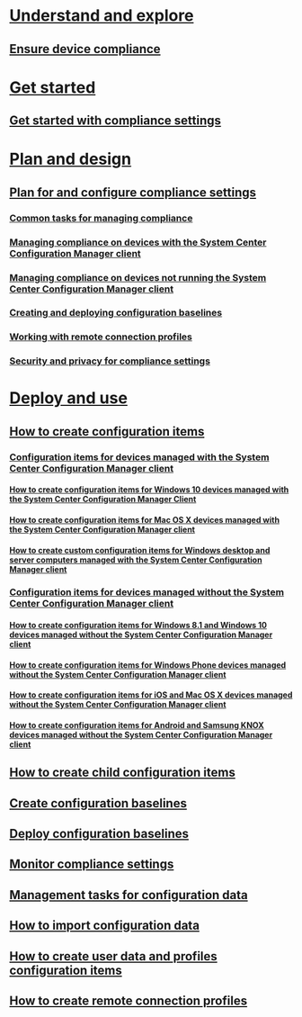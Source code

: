# [Understand and explore](understand/ensure-device-compliance.md)
## [Ensure device compliance](understand/ensure-device-compliance.md)
# [Get started](get-started/get-started-with-compliance-settings.md)
## [Get started with compliance settings](get-started/get-started-with-compliance-settings.md)
# [Plan and design](plan-design/plan-for-and-configure-compliance-settings.md)
## [Plan for and configure compliance settings](plan-design/plan-for-and-configure-compliance-settings.md)
### [Common tasks for managing compliance](plan-design/common-tasks-for-managing-compliance.md)
### [Managing compliance on devices with the System Center Configuration Manager client](plan-design/common-tasks-for-managing-compliance-on-devices-with-the-client.md)
### [Managing compliance on devices not running the System Center Configuration Manager client](plan-design/common-tasks-for-managing-compliance-on-devices-not-running-the-client.md)
### [Creating and deploying configuration baselines](plan-design/common-tasks-for-creating-and-deploying-configuration-baselines.md)
### [Working with remote connection profiles](plan-design/working-with-remote-connection-profiles.md)
### [Security and privacy for compliance settings](plan-design/security-and-privacy-for-compliance-settings.md)
# [Deploy and use](deploy-use/create-configuration-items.md)
## [How to create configuration items](deploy-use/create-configuration-items.md)
### [Configuration items for devices managed with the System Center Configuration Manager client](deploy-use/configuration-items-for-devices-managed-with-the-client.md)
#### [How to create configuration items for Windows 10 devices managed with the System Center Configuration Manager Client](deploy-use/create-configuration-items-for-windows-10-devices-managed-with-the-client.md)
#### [How to create configuration items for Mac OS X devices managed with the System Center Configuration Manager client](deploy-use/create-configuration-items-for-mac-os-x-devices-managed-with-the-client.md)
#### [How to create custom configuration items for Windows desktop and server computers managed with the System Center Configuration Manager client](deploy-use/create-custom-configuration-items-for-windows-desktop-and-server-computers-managed-with-the-client.md)
### [Configuration items for devices managed without the System Center Configuration Manager client](deploy-use/configuration-items-for-devices-managed-without-the-client.md)
#### [How to create configuration items for Windows 8.1 and Windows 10 devices managed without the System Center Configuration Manager client](deploy-use/create-configuration-items-for-windows-8.1-and-windows-10-devices-managed-without-the-client.md)
#### [How to create configuration items for Windows Phone devices managed without the System Center Configuration Manager client](deploy-use/create-configuration-items-for-windows-phone-devices-managed-without-the-client.md)
#### [How to create configuration items for iOS and Mac OS X devices managed without the System Center Configuration Manager client](deploy-use/create-configuration-items-for-ios-and-mac-os-x-devices-managed-without-the-client.md)
#### [How to create configuration items for Android and Samsung KNOX devices managed without the System Center Configuration Manager client](deploy-use/create-configuration-items-for-android-and-samsung-knox-devices-managed-without-the-client.md)
## [How to create child configuration items](deploy-use/create-child-configuration-items.md)
## [Create configuration baselines](deploy-use/create-configuration-baselines.md)
## [Deploy configuration baselines](deploy-use/deploy-configuration-baselines.md)
## [Monitor compliance settings](deploy-use/monitor-compliance-settings.md)
## [Management tasks for configuration data](deploy-use/management-tasks-for-configuration-data.md)
## [How to import configuration data](deploy-use/import-configuration-data.md)
## [How to create user data and profiles configuration items](deploy-use/create-user-data-and-profiles-configuration-items.md)
## [How to create remote connection profiles](deploy-use/create-remote-connection-profiles.md)
